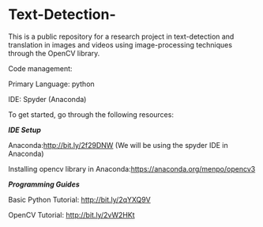# Text-Detection-

This is a public repository for a research project in text-detection and translation in images and videos using image-processing techniques through the OpenCV library. 

Code management:

Primary Language: python

IDE: Spyder (Anaconda)

To get started, go through the following resources:

***IDE Setup***

Anaconda:http://bit.ly/2f29DNW (We will be using the spyder IDE in Anaconda)

Installing opencv library in Anaconda:https://anaconda.org/menpo/opencv3


***Programming Guides***

Basic Python Tutorial: http://bit.ly/2qYXQ9V

OpenCV Tutorial: http://bit.ly/2vW2HKt


